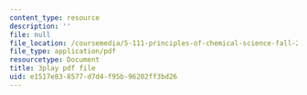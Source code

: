 ```yaml
---
content_type: resource
description: ''
file: null
file_location: /coursemedia/5-111-principles-of-chemical-science-fall-2008/e1517e838577d7d4f95b96202ff3bd26_LPh2Ut7D4WA.pdf
file_type: application/pdf
resourcetype: Document
title: 3play pdf file
uid: e1517e83-8577-d7d4-f95b-96202ff3bd26
---
```

